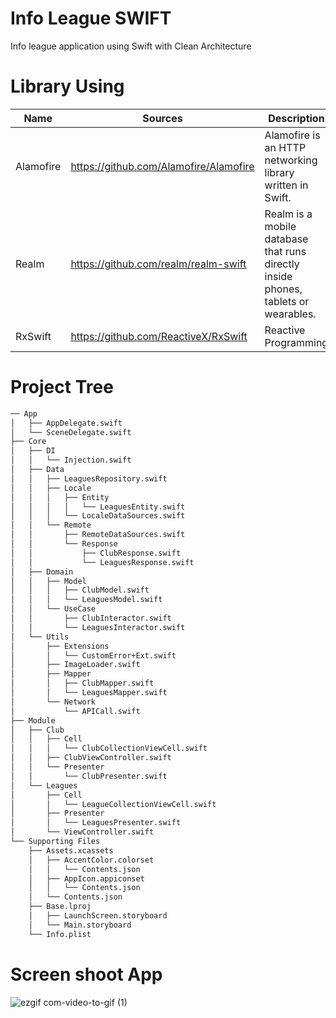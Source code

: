 # Info League SWIFT
Info league application using Swift with Clean Architecture

# Library Using
| Name      | Sources                                | Description                                                                        |
|-----------|----------------------------------------|------------------------------------------------------------------------------------|
| Alamofire | https://github.com/Alamofire/Alamofire | Alamofire is an HTTP networking library written in Swift.                          |
| Realm     | https://github.com/realm/realm-swift   | Realm is a mobile database that runs directly inside phones, tablets or wearables. |
| RxSwift   | https://github.com/ReactiveX/RxSwift   | Reactive Programming                                                               |

# Project Tree
```bash
── App
│   ├── AppDelegate.swift
│   └── SceneDelegate.swift
├── Core
│   ├── DI
│   │   └── Injection.swift
│   ├── Data
│   │   ├── LeaguesRepository.swift
│   │   ├── Locale
│   │   │   ├── Entity
│   │   │   │   └── LeaguesEntity.swift
│   │   │   └── LocaleDataSources.swift
│   │   └── Remote
│   │       ├── RemoteDataSources.swift
│   │       └── Response
│   │           ├── ClubResponse.swift
│   │           └── LeaguesResponse.swift
│   ├── Domain
│   │   ├── Model
│   │   │   ├── ClubModel.swift
│   │   │   └── LeaguesModel.swift
│   │   └── UseCase
│   │       ├── ClubInteractor.swift
│   │       └── LeaguesInteractor.swift
│   └── Utils
│       ├── Extensions
│       │   └── CustomError+Ext.swift
│       ├── ImageLoader.swift
│       ├── Mapper
│       │   ├── ClubMapper.swift
│       │   └── LeaguesMapper.swift
│       └── Network
│           └── APICall.swift
├── Module
│   ├── Club
│   │   ├── Cell
│   │   │   └── ClubCollectionViewCell.swift
│   │   ├── ClubViewController.swift
│   │   └── Presenter
│   │       └── ClubPresenter.swift
│   └── Leagues
│       ├── Cell
│       │   └── LeagueCollectionViewCell.swift
│       ├── Presenter
│       │   └── LeaguesPresenter.swift
│       └── ViewController.swift
└── Supporting Files
    ├── Assets.xcassets
    │   ├── AccentColor.colorset
    │   │   └── Contents.json
    │   ├── AppIcon.appiconset
    │   │   └── Contents.json
    │   └── Contents.json
    ├── Base.lproj
    │   ├── LaunchScreen.storyboard
    │   └── Main.storyboard
    └── Info.plist
```
# Screen shoot App
![ezgif com-video-to-gif (1)](https://github.com/primajatnika27/info-league-swift/assets/51253537/6ab10f49-8fcf-4613-95b8-75d5c29bb13a)

